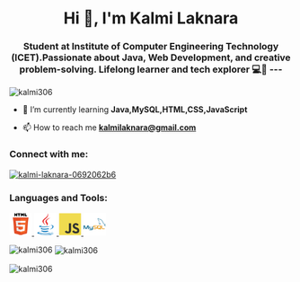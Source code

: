 <h1 align="center">Hi 👋, I'm Kalmi Laknara</h1>
<h3 align="center">Student at Institute of Computer Engineering Technology (ICET).Passionate about Java, Web Development, and creative problem-solving. Lifelong learner and tech explorer 💻🚀 ---</h3>

<p align="left"> <img src="https://komarev.com/ghpvc/?username=kalmi306&label=Profile%20views&color=0e75b6&style=flat" alt="kalmi306" /> </p>

- 🌱 I’m currently learning **Java,MySQL,HTML,CSS,JavaScript**

- 📫 How to reach me **kalmilaknara@gmail.com**

<h3 align="left">Connect with me:</h3>
<p align="left">
<a href="https://linkedin.com/in/kalmi-laknara-0692062b6" target="blank"><img align="center" src="https://raw.githubusercontent.com/rahuldkjain/github-profile-readme-generator/master/src/images/icons/Social/linked-in-alt.svg" alt="kalmi-laknara-0692062b6" height="30" width="40" /></a>
</p>

<h3 align="left">Languages and Tools:</h3>
<p align="left"> <a href="https://www.w3.org/html/" target="_blank" rel="noreferrer"> <img src="https://raw.githubusercontent.com/devicons/devicon/master/icons/html5/html5-original-wordmark.svg" alt="html5" width="40" height="40"/> </a> <a href="https://www.java.com" target="_blank" rel="noreferrer"> <img src="https://raw.githubusercontent.com/devicons/devicon/master/icons/java/java-original.svg" alt="java" width="40" height="40"/> </a> <a href="https://developer.mozilla.org/en-US/docs/Web/JavaScript" target="_blank" rel="noreferrer"> <img src="https://raw.githubusercontent.com/devicons/devicon/master/icons/javascript/javascript-original.svg" alt="javascript" width="40" height="40"/> </a> <a href="https://www.mysql.com/" target="_blank" rel="noreferrer"> <img src="https://raw.githubusercontent.com/devicons/devicon/master/icons/mysql/mysql-original-wordmark.svg" alt="mysql" width="40" height="40"/> </a> </p>

<p><img align="left" src="https://github-readme-stats.vercel.app/api/top-langs?username=kalmi306&show_icons=true&locale=en&layout=compact" alt="kalmi306" /></p>

<p>&nbsp;<img align="center" src="https://github-readme-stats.vercel.app/api?username=kalmi306&show_icons=true&locale=en" alt="kalmi306" /></p>

<p><img align="center" src="https://github-readme-streak-stats.herokuapp.com/?user=kalmi306&" alt="kalmi306" /></p>
